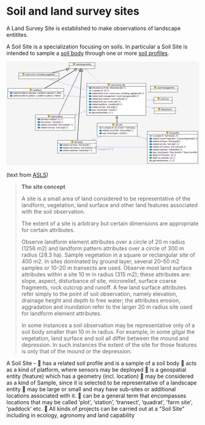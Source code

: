 # Soil and land survey sites

A Land Survey Site is established to make observations of landscape entitites. 

A Soil Site is a specialization focusing on soils. 
In particular a Soil Site is intended to sample a [soil body](soil-body.md) through one or more [soil profiles](soil-profile.md). 

![Soil and Land Survey Site](image/Site.png)

(text from [ASLS](https://catalogue.nla.gov.au/Record/4273240))

> **The site concept**
>
> A site is a small area of land considered to be representative of the landform, vegetation, land surface and other land features associated with the soil observation.
>
> The extent of a site is arbitrary but certain dimensions are appropriate for certain attributes.
>
> Observe landform element attributes over a circle of 20 m radius (1256 m2) and landform pattern attributes over a circle of 300 m radius (28.3 ha). Sample vegetation in a square or rectangular site of 400 m2. In sites dominated by ground layer, several 20–50 m2 samples or 10–20 m transects are used. Observe most land surface attributes within a site 10 m in radius (315 m2); these attributes are: slope, aspect, disturbance of site, microrelief, surface coarse fragments, rock outcrop and runoff. A few land surface attributes refer simply to the point of soil observation, namely elevation, drainage height and depth to free water; the attributes erosion, aggradation and inundation refer to the larger 20 m radius site used for landform element attributes.
>
> In some instances a soil observation may be representative only of a soil body smaller than 10 m in radius. For example, in some gilgai the vegetation, land surface and soil all differ between the mound and depression. In such instances the extent of the site for those features is only that of the mound or the depression.

A Soil Site – 
	has a related soil profile and is a sample of a soil body
	acts as a kind of platform, where sensors may be deployed
	is a geospatial entity (feature) which has a geometry (incl. location)
	may be considered as a kind of Sample, since it is selected to be representative of a landscape entity
	may be large or small and may have sub-sites or additional locations associated with it.
	can be a general term that encompasses locations that may be called ‘plot’, ‘station’, ‘transect’, ‘quadrat’, 'farm site', 'paddock' etc.
	All kinds of projects can be carried out at a "Soil Site" including in ecology, agronomy and land capability
